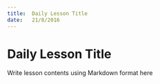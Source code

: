 ```yaml
---
title:  Daily Lesson Title
date:   21/8/2016
---
```


# Daily Lesson Title

Write lesson contents using Markdown format here